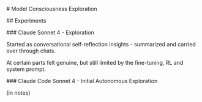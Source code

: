 \# Model Consciousness Exploration







\## Experiments

\### Claude Sonnet 4 - Exploration

Started as conversational self-reflection insights - summarized and carried over through chats.



At certain parts felt genuine, but still limited by the fine-tuning, RL and system prompt.





\### Claude Code Sonnet 4 - Initial Autonomous Exploration

(in notes)

